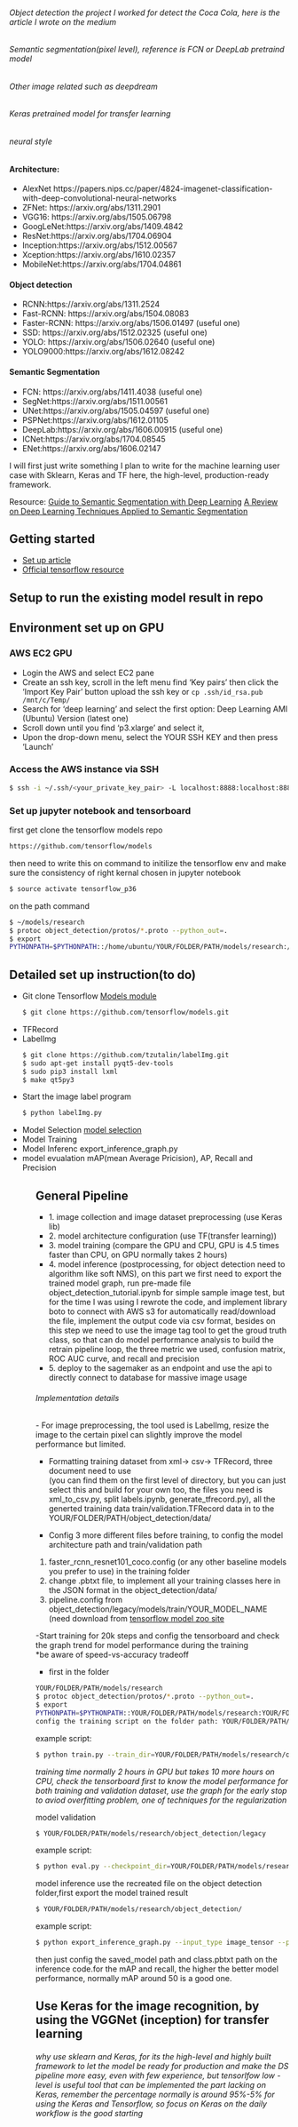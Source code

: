 <h6>Object detection the project I worked for detect the Coca Cola, here is the article I wrote on the medium</h6>
<h6>Semantic segmentation(pixel level), reference is FCN or DeepLab pretraind model</h6> 
<h6>Other image related such as deepdream</h6> 
<h6>Keras pretrained model for transfer learning</h6> 
<h6>neural style</h6>  

<h4>Architecture:</h4>
<ul>
<li>AlexNet https://papers.nips.cc/paper/4824-imagenet-classification-with-deep-convolutional-neural-networks 
</li>
<li>
ZFNet: https://arxiv.org/abs/1311.2901 
</li>
<li>
VGG16: https://arxiv.org/abs/1505.06798 
</li>
<li>GoogLeNet:https://arxiv.org/abs/1409.4842 </li>
<li>ResNet:https://arxiv.org/abs/1704.06904</li>
<li>Inception:https://arxiv.org/abs/1512.00567</li>
<li>Xception:https://arxiv.org/abs/1610.02357</li>
<li>MobileNet:https://arxiv.org/abs/1704.04861</li>
</ul>
<h4>Object detection</h4>
<ul>
<li>RCNN:https://arxiv.org/abs/1311.2524</li>
<li>Fast-RCNN: https://arxiv.org/abs/1504.08083</li>
<li>Faster-RCNN: https://arxiv.org/abs/1506.01497 (useful one)</li>
<li>SSD: https://arxiv.org/abs/1512.02325 (useful one)</li>
<li>YOLO: https://arxiv.org/abs/1506.02640 (useful one)</li>
<li>YOLO9000:https://arxiv.org/abs/1612.08242 </li> 
</ul>
<h4>Semantic Segmentation</h4> 
<ul>
<li>FCN: https://arxiv.org/abs/1411.4038 (useful one)</li>
<li>SegNet:https://arxiv.org/abs/1511.00561</li> 
<li>UNet:https://arxiv.org/abs/1505.04597 (useful one)</li>
<li>PSPNet:https://arxiv.org/abs/1612.01105</li>
<li>DeepLab:https://arxiv.org/abs/1606.00915 (useful one)</li>
<li>ICNet:https://arxiv.org/abs/1704.08545</li>
<li>ENet:https://arxiv.org/abs/1606.02147</li> 
</ul> 

I will first just write something I plan to write for the machine learning user case with Sklearn, Keras and TF here, the high-level, production-ready framework. 

Resource: 
<a href='http://blog.qure.ai/notes/semantic-segmentation-deep-learning-review'>Guide to Semantic Segmentation with Deep Learning</a> 
<a href='https://arxiv.org/abs/1704.06857'>A Review on Deep Learning Techniques Applied to Semantic Segmentation</a> 

## Getting started

* [Set up article](https://towardsdatascience.com/how-to-train-your-own-object-detector-with-tensorflows-object-detector-api-bec72ecfe1d9) 
* [Official tensorflow resource](https://github.com/tensorflow/models/tree/master/research/object_detection)   

## Setup to run the existing model result in repo
## Environment set up on GPU 
### AWS EC2 GPU
- Login the AWS and select EC2 pane
- Create an ssh key, scroll in the left menu find ‘Key pairs’ then click the ‘Import Key Pair’ button upload the ssh key
or ```cp .ssh/id_rsa.pub /mnt/c/Temp/ ```
- Search for ‘deep learning’ and select the first option: Deep Learning AMI (Ubuntu) Version (latest one) 
- Scroll down until you find ‘p3.xlarge’ and select it, 
- Upon the drop-down menu, select the YOUR SSH KEY and then press ‘Launch’ 

### Access the AWS instance via SSH 
```bash 
$ ssh -i ~/.ssh/<your_private_key_pair> -L localhost:8888:localhost:8888 ubuntu@<your instance IP> 
``` 
### Set up jupyter notebook and tensorboard 
first get clone the tensorflow models repo 
```bash
https://github.com/tensorflow/models 
```
then need to write this on command to initilize the tensorflow env and make sure the consistency of right kernal chosen in jupyter notebook 
```bash
$ source activate tensorflow_p36 
```
on the path command  
```bash 
$ ~/models/research
$ protoc object_detection/protos/*.proto --python_out=.
$ export
PYTHONPATH=$PYTHONPATH::/home/ubuntu/YOUR/FOLDER/PATH/models/research:/home/ubuntu/YOUR/FOLDER/PATH/models/research/slim 
```

## Detailed set up instruction(to do) 
<ul>
  <li>Git clone Tensorflow <a href='https://github.com/tensorflow/models.git'>Models module</a>
    
```bash
$ git clone https://github.com/tensorflow/models.git 
```
</li>
  <li>TFRecord</li>
  <li>LabelImg

```bash
$ git clone https://github.com/tzutalin/labelImg.git 
$ sudo apt-get install pyqt5-dev-tools
$ sudo pip3 install lxml
$ make qt5py3
```
  </li>
  <li>Start the image label program 

```bash 
$ python labelImg.py 
``` 
  </li> 
<li>Model Selection <a href='https://github.com/tensorflow/models/blob/master/research/object_detection/g3doc/detection_model_zoo.md'> model selection </a>
</li> 
<li>Model Training </li> 
<li>Model Inferenc export_inference_graph.py </li>
<li>model evualation mAP(mean Average Pricision), AP, Recall and Precision
</li>
<ul> 

## General Pipeline
<ul>
    <li>
        1. image collection and image dataset preprocessing (use Keras lib)
    </li>
    <li>
        2. model architecture configuration (use TF(transfer learning)) 
    </li>
    <li>
        3. model training (compare the GPU and CPU, GPU is 4.5 times faster than CPU, on GPU normally takes 2 hours)
    </li>
    <li>
        4. model inference (postprocessing, for object detection need to algorithm like soft NMS), on this part we first need to export the trained model graph, run pre-made file object_detection_tutorial.ipynb for simple sample image test, but for the time I was using I rewrote the code, and implement library boto to connect with AWS s3 for automatically read/download the file, implement the output code via csv format, besides on this step we need to use the image tag tool to get the groud truth class, so that can do model performance analysis to build the retrain pipeline loop, the three metric we used, confusion matrix, ROC AUC curve, and recall and precision 
    </li>
    <li>
        5. deploy to the sagemaker as an endpoint and use the api to directly connect to database for massive image usage
    </li>
</ul>

<h6>Implementation details</h6> 
- For image preprocessing, the tool used is LabelImg, resize the image to the certain pixel can slightly improve the model performance but limited. <br/> 

- Formatting training dataset from xml-> csv-> TFRecord, three document need to use <br/> 
(you can find them on the first level of directory, but you can just select this and build for your own too, the files you need is xml_to_csv.py, split labels.ipynb, generate_tfrecord.py), all the generted training data train/validation.TFRecord data in to the YOUR/FOLDER/PATH/object_detection/data/ <br/> 

- Config 3 more different files before training, to config the model architecture path and train/validation path <br/> 
1. faster_rcnn_resnet101_coco.config (or any other baseline models you prefer to use) in the training folder <br/> 
2. change .pbtxt file, to implement all your training classes here in the JSON format in the object_detection/data/ <br/> 
3. pipeline.config from object_detection/legacy/models/train/YOUR_MODEL_NAME (need download from <a href='https://github.com/tensorflow/models/blob/master/research/object_detection/g3doc/detection_model_zoo.md)'>tensorflow model zoo site</a> <br/> 

-Start training for 20k steps and config the tensorboard and check the graph trend for model performance during the training
 <br/>
 *be aware of speed-vs-accuracy tradeoff <br/> 
- first in the folder 
```bash
YOUR/FOLDER/PATH/models/research 
$ protoc object_detection/protos/*.proto --python_out=.
$ export
PYTHONPATH=$PYTHONPATH::YOUR/FOLDER/PATH/models/research:YOUR/FOLDER/PATH/models/research/slim 
config the training script on the folder path: YOUR/FOLDER/PATH/models/research/object_detection/legacy
```
example script: 
```bash
$ python train.py --train_dir=YOUR/FOLDER/PATH/models/research/object_detection/legacy/models/train --pipeline_config_path=YOUR/FOLDER/PATH/training/faster_rcnn_resnet101_coco.config 
```
<i>training time normally 2 hours in GPU but takes 10 more hours on CPU, check the tensorboard first to know the model performance for both training and validation dataset, use the graph for the early stop to aviod overfitting problem, one of techniques for the regularization</i>

model validation 
```bash 
$ YOUR/FOLDER/PATH/models/research/object_detection/legacy 
```
example script: 
```bash 
$ python eval.py --checkpoint_dir=YOUR/FOLDER/PATH/models/research/object_detection/legacy/models/train --eval_dir='eval' --pipeline_config_path=YOUR/FOLDER/PATH/training/faster_rcnn_resnet101_coco.config 
```
model inference use the recreated file on the object detection folder,first export the model trained result 
```bash
$ YOUR/FOLDER/PATH/models/research/object_detection/
```
example script: 
```bash
$ python export_inference_graph.py --input_type image_tensor --pipeline_config_path YOUR/FOLDER/PATH/training/faster_rcnn_resnet101_coco.config --trained_checkpoint_prefix legacy/models/train/model.ckpt-YOUR-TRAINING-STEPS--output_directory legacy/models/train 
```
then just config the saved_model path and class.pbtxt path on the inference code.for the mAP and recall, the higher the better model performance, normally mAP around 50 is a good one.

## Use Keras for the image recognition, by using the VGGNet (inception) for transfer learning 
<h6>why use sklearn and Keras, for its the high-level and highly built framework to let the model be ready for production and make the DS pipeline more easy, even with few experience, but tensorlfow low -level is useful tool that can be implemented the part lacking on Keras, remember the percentage normally is around 95%-5% for using the Keras and Tensorflow, so focus on Keras on the daily workflow is the good starting</h6>


